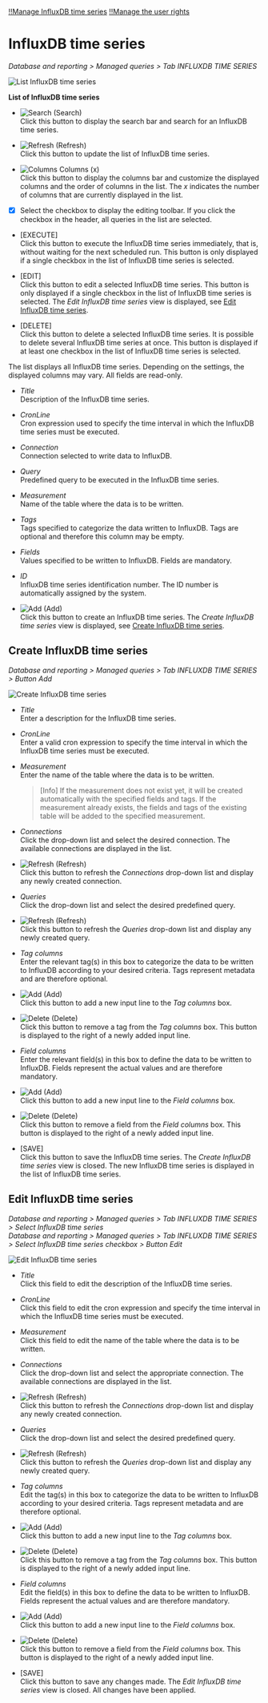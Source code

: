 [!!Manage InfluxDB time series](../Integration/03_ManageInfluxDBTimeSeries.md)
[!!Manage the user rights](../Integration/05_ManageUserRights.md)

#  InfluxDB time series

*Database and reporting > Managed queries > Tab INFLUXDB TIME SERIES*

![List InfluxDB time series](../../Assets/Screenshots/DatabaseAndReporting/ManagedQueries/InfluxDBTimeSeries/ListInfluxDBTimeSeriesCreated.png "[List InfluxDB time series]")

**List of InfluxDB time series**

- ![Search](../../Assets/Icons/Search.png "[Search]") (Search)   
    Click this button to display the search bar and search for an InfluxDB time series. 

- ![Refresh](../../Assets/Icons/Refresh01.png "[Refresh]") (Refresh)   
    Click this button to update the list of InfluxDB time series. 

- ![Columns](../../Assets/Icons/Columns.png "[Columns]") Columns (x)   
    Click this button to display the columns bar and customize the displayed columns and the order of columns in the list. The *x* indicates the number of columns that are currently displayed in the list.

- [x]     
    Select the checkbox to display the editing toolbar. If you click the checkbox in the header, all queries in the list are selected.

- [EXECUTE]  
    Click this button to execute the InfluxDB time series immediately, that is, without waiting for the next scheduled run. This button is only displayed if a single checkbox in the list of InfluxDB time series is selected.

- [EDIT]  
    Click this button to edit a selected InfluxDB time series. This button is only displayed if a single checkbox in the list of InfluxDB time series is selected. The *Edit InfluxDB time series* view is displayed, see [Edit InfluxDB time series](#edit-influxdb-time-series).

- [DELETE]  
    Click this button to delete a selected InfluxDB time series. It is possible to delete several InfluxDB time series at once. This button is displayed if at least one checkbox in the list of InfluxDB time series is selected.

[comment]: <> (Funktioniert so wie bei Queries? Bitte bestätigen.)

The list displays all InfluxDB time series. Depending on the settings, the displayed columns may vary. All fields are read-only. 

- *Title*  
    Description of the InfluxDB time series.

- *CronLine*  
    Cron expression used to specify the time interval in which the InfluxDB time series must be executed.

- *Connection*  
    Connection selected to write data to InfluxDB.

- *Query*  
    Predefined query to be executed in the InfluxDB time series.

- *Measurement*  
    Name of the table where the data is to be written.

- *Tags*  
    Tags specified to categorize the data written to InfluxDB. Tags are optional and therefore this column may be empty.

- *Fields*  
    Values specified to be written to InfluxDB. Fields are mandatory. 

[comment]: <> (Stimmt das so, dass Tags Spalte leer sein kann, Fields aber nicht?)

- *ID*  
    InfluxDB time series identification number. The ID number is automatically assigned by the system.

- ![Add](../../Assets/Icons/Plus01.png "[Add]") (Add)   
    Click this button to create an InfluxDB time series. The *Create InfluxDB time series* view is displayed, see [Create InfluxDB time series](#create-influxdb-time-series).  



## Create InfluxDB time series

*Database and reporting > Managed queries > Tab INFLUXDB TIME SERIES > Button Add*

![Create InfluxDB time series](../../Assets/Screenshots/DatabaseAndReporting/ManagedQueries/InfluxDBTimeSeries/CreateInfluxDBTimeSeries.png "[Create InfluxDB time series]")

- *Title*  
    Enter a description for the InfluxDB time series.

- *CronLine*  
    Enter a valid cron expression to specify the time interval in which the InfluxDB time series must be executed.

- *Measurement*  
    Enter the name of the table where the data is to be written. 
    
    > [Info] If the measurement does not exist yet, it will be created automatically with the specified fields and tags. If the measurement already exists, the fields and tags of the existing table will be added to the specified measurement.

- *Connections*  
    Click the drop-down list and select the desired connection. The available connections are displayed in the list.  

- ![Refresh](../../Assets/Icons/Refresh01.png "[Refresh]") (Refresh)  
    Click this button to refresh the *Connections* drop-down list and display any newly created connection.

- *Queries*  
    Click the drop-down list and select the desired predefined query.

- ![Refresh](../../Assets/Icons/Refresh01.png "[Refresh]") (Refresh)  
    Click this button to refresh the *Queries* drop-down list and display any newly created query.

- *Tag columns*  
    Enter the relevant tag(s) in this box to categorize the data to be written to InfluxDB according to your desired criteria. Tags represent metadata and are therefore optional.

- ![Add](../../Assets/Icons/Plus03.png "[Add]") (Add)  
    Click this button to add a new input line to the *Tag columns* box.

- ![Delete](../../Assets/Icons/Trash01.png "[Delete]") (Delete)  
    Click this button to remove a tag from the *Tag columns* box. This button is displayed to the right of a newly added input line.
    
- *Field columns*  
    Enter the relevant field(s) in this box to define the data to be written to InfluxDB. Fields represent the actual values and are therefore mandatory.

- ![Add](../../Assets/Icons/Plus03.png "[Add]") (Add)  
    Click this button to add a new input line to the *Field columns* box.

- ![Delete](../../Assets/Icons/Trash01.png "[Delete]") (Delete)  
    Click this button to remove a field from the *Field columns* box. This button is displayed to the right of a newly added input line.
- [SAVE]  
    Click this button to save the InfluxDB time series. The *Create InfluxDB time series* view is closed. The new InfluxDB time series is displayed in the list of InfluxDB time series.



## Edit InfluxDB time series

*Database and reporting > Managed queries > Tab INFLUXDB TIME SERIES > Select InfluxDB time series*  
*Database and reporting > Managed queries > Tab INFLUXDB TIME SERIES > Select InfluxDB time series checkbox > Button Edit*  

![Edit InfluxDB time series](../../Assets/Screenshots/DatabaseAndReporting/ManagedQueries/InfluxDBTimeSeries/EditInfluxDBTimeSeries.png "[Edit InfluxDB time series]")

- *Title*  
    Click this field to edit the description of the InfluxDB time series.

- *CronLine*  
    Click this field to edit the cron expression and specify the time interval in which the InfluxDB time series must be executed.

- *Measurement*  
    Click this field to edit the name of the table where the data is to be written. 

- *Connections*  
    Click the drop-down list and select the appropriate connection. The available connections are displayed in the list.  

- ![Refresh](../../Assets/Icons/Refresh01.png "[Refresh]") (Refresh)  
    Click this button to refresh the *Connections* drop-down list and display any newly created connection.
    
- *Queries*  
    Click the drop-down list and select the desired predefined query.

- ![Refresh](../../Assets/Icons/Refresh01.png "[Refresh]") (Refresh)  
    Click this button to refresh the *Queries* drop-down list and display any newly created query.
  
- *Tag columns*  
    Edit the tag(s) in this box to categorize the data to be written to InfluxDB according to your desired criteria. Tags represent metadata and are therefore optional.

- ![Add](../../Assets/Icons/Plus03.png "[Add]") (Add)  
    Click this button to add a new input line to the *Tag columns* box.

- ![Delete](../../Assets/Icons/Trash01.png "[Delete]") (Delete)  
    Click this button to remove a tag from the *Tag columns* box. This button is displayed to the right of a newly added input line.
    
- *Field columns*  
    Edit the field(s) in this box to define the data to be written to InfluxDB. Fields represent the actual values and are therefore mandatory.

- ![Add](../../Assets/Icons/Plus03.png "[Add]") (Add)  
    Click this button to add a new input line to the *Field columns* box.

- ![Delete](../../Assets/Icons/Trash01.png "[Delete]") (Delete)  
    Click this button to remove a field from the *Field columns* box. This button is displayed to the right of a newly added input line.

- [SAVE]  
    Click this button to save any changes made. The *Edit InfluxDB time series* view is closed. All changes have been applied.